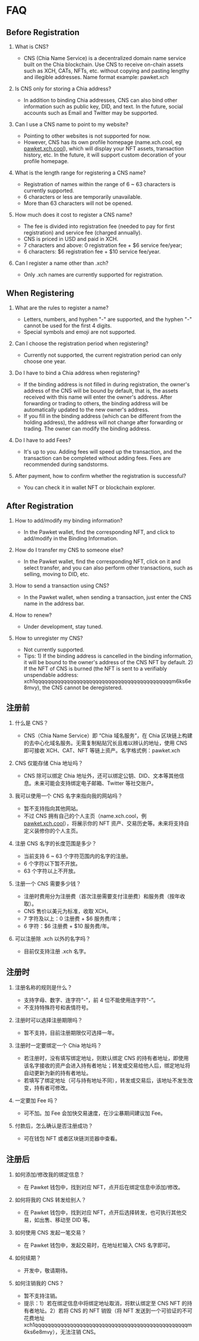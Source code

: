 # FAQ

## Before Registration

1. What is CNS?
   - CNS (Chia Name Service) is a decentralized domain name service built on the Chia blockchain. Use CNS to receive on-chain assets such as XCH, CATs, NFTs, etc. without copying and pasting lengthy and illegible addresses. Name format example: pawket.xch

1. Is CNS only for storing a Chia address?
   - In addition to binding Chia addresses, CNS can also bind other information such as public key, DID, and text. In the future, social accounts such as Email and Twitter may be supported.

1. Can I use a CNS name to point to my website?
   - Pointing to other websites is not supported for now.
   - However, CNS has its own profile homepage (name.xch.cool, eg [pawket.xch.cool](https://pawket.xch.cool/)), which will display your NFT assets, transaction history, etc. In the future, it will support custom decoration of your profile homepage.

1. What is the length range for registering a CNS name?
   - Registration of names within the range of 6 ~ 63 characters is currently supported.
   - 6 characters or less are temporarily unavailable.
   - More than 63 characters will not be opened.

1. How much does it cost to register a CNS name? 
   - The fee is divided into registration fee (needed to pay for first registration) and service fee (charged annually).
   - CNS is priced in USD and paid in XCH.
   - 7 characters and above: 0 registration fee + $6 service fee/year;
   - 6 characters: $6 registration fee + $10 service fee/year.

1. Can I register a name other than .xch?
   - Only .xch names are currently supported for registration.

## When Registering

1. What are the rules to register a name?
   - Letters, numbers, and hyphen "-" are supported, and the hyphen "-" cannot be used for the first 4 digits.
   - Special symbols and emoji are not supported.

1. Can I choose the registration period when registering?
   - Currently not supported, the current registration period can only choose one year.

1. Do I have to bind a Chia address when registering?
   - If the binding address is not filled in during registration, the owner's address of the CNS will be bound by default, that is, the assets received with this name will enter the owner's address. After forwarding or trading to others, the binding address will be automatically updated to the new owner's address.
   - If you fill in the binding address (which can be different from the holding address), the address will not change after forwarding or trading. The owner can modify the binding address.

1. Do I have to add Fees?
   - It's up to you. Adding fees will speed up the transaction, and the transaction can be completed without adding fees. Fees are recommended during sandstorms.

1. After payment, how to confirm whether the registration is successful?
   - You can check it in wallet NFT or blockchain explorer.

## After Registration

1. How to add/modify my binding information?
   - In the Pawket wallet, find the corresponding NFT, and click to add/modify in the Binding Information.

1. How do I transfer my CNS to someone else?
   - In the Pawket wallet, find the corresponding NFT, click on it and select transfer, and you can also perform other transactions, such as selling, moving to DID, etc.

1. How to send a transaction using CNS? 
   - In the Pawket wallet, when sending a transaction, just enter the CNS name in the address bar.

1. How to renew?
   - Under development, stay tuned.

1. How to unregister my CNS?
   - Not currently supported.
   - Tips: 1) If the binding address is cancelled in the binding information, it will be bound to the owner's address of the CNS NFT by default. 2) If the NFT of CNS is burned (the NFT is sent to a verifiably unspendable address: xch1qqqqqqqqqqqqqqqqqqqqqqqqqqqqqqqqqqqqqqqqqqqm6ks6e8mvy), the CNS cannot be deregistered.


## 注册前

1. 什么是 CNS？
   - CNS（Chia Name Service）即 “Chia 域名服务”，在 Chia 区块链上构建的去中心化域名服务。无需复制粘贴冗长且难以辨认的地址，使用 CNS 即可接收 XCH、CAT、NFT 等链上资产。名字格式例：pawket.xch

1. CNS 仅能存储 Chia 地址吗？
   - CNS 除可以绑定 Chia 地址外，还可以绑定公钥、DID、文本等其他信息。未来可能会支持绑定电子邮箱、Twitter 等社交账户。

1. 我可以使用一个 CNS 名字来指向我的网站吗？
   - 暂不支持指向其他网站。
   - 不过 CNS 拥有自己的个人主页（name.xch.cool，例 [pawket.xch.cool](https://pawket.xch.cool/)），将展示你的 NFT 资产、交易历史等。未来将支持自定义装修你的个人主页。

1. 注册 CNS 名字的长度范围是多少？
   - 当前支持 6 ~ 63 个字符范围内的名字的注册。
   - 6 个字符以下暂不开放。
   - 63 个字符以上不开放。

1. 注册一个 CNS 需要多少钱？
   - 注册时费用分为注册费（首次注册需要支付注册费）和服务费（按年收取）。
   - CNS 售价以美元为标准，收取 XCH。
   - 7 字符及以上：0 注册费 + $6 服务费/年；
   - 6 字符：$6 注册费 + $10 服务费/年。

1. 可以注册除 .xch 以外的名字吗？
   - 目前仅支持注册 .xch 名字。

## 注册时

1. 注册名称的规则是什么？
   - 支持字母、数字、连字符“-”，前 4 位不能使用连字符“-”。
   - 不支持特殊符号和表情符号。

1. 注册时可以选择注册期限吗？
   - 暂不支持，目前注册期限仅可选择一年。

1. 注册时一定要绑定一个 Chia 地址吗？
   - 若注册时，没有填写绑定地址，则默认绑定 CNS 的持有者地址，即使用该名字接收的资产会进入持有者地址；转发或交易给他人后，绑定地址将自动更新为新的持有者地址。
   - 若填写了绑定地址（可与持有地址不同），转发或交易后，该地址不发生改变，持有者可修改。

1. 一定要加 Fee 吗？
   - 可不加。加 Fee 会加快交易速度，在沙尘暴期间建议加 Fee。

1. 付款后，怎么确认是否注册成功？
   - 可在钱包 NFT 或者区块链浏览器中查看。

## 注册后

1. 如何添加/修改我的绑定信息？
   - 在 Pawket 钱包中，找到对应 NFT，点开后在绑定信息中添加/修改。

1. 如何将我的 CNS 转发给别人？
   - 在 Pawket 钱包中，找到对应 NFT，点开后选择转发，也可执行其他交易，如出售、移动至 DID 等。

1. 如何使用 CNS 发起一笔交易？
   - 在 Pawket 钱包中，发起交易时，在地址栏输入 CNS 名字即可。

1. 如何续期？
   - 开发中，敬请期待。

1. 如何注销我的 CNS？
   - 暂不支持注销。
   - 提示：1）若在绑定信息中将绑定地址取消，将默认绑定至 CNS NFT 的持有者地址。2）若将 CNS 的 NFT 销毁（将 NFT 发送到一个可验证的不可花费地址xch1qqqqqqqqqqqqqqqqqqqqqqqqqqqqqqqqqqqqqqqqqqqqqqqqm6ks6e8mvy），无法注销 CNS。
